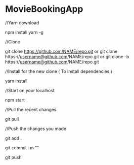 # MovieBookingApp

//Yarn download

npm install yarn -g

//Clone

git clone https://github.com/NAME/repo.git
or
git clone https://username@github.com/NAME/repo.git
or
git clone -b <branch-name> https://username@github.com/NAME/repo.git

//Install for the new clone ( To install dependencies )

  yarn install

//Start on your localhost

  npm start

//Pull the recent changes

  git pull

//Push the changes you made

  git add .

  git commit -m "<message>"

  git push
